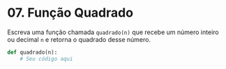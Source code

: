 # 07. Função Quadrado

Escreva uma função chamada `quadrado(n)` que recebe um número inteiro ou decimal `n` e retorna o quadrado desse número.

```python
def quadrado(n):
    # Seu código aqui
```

